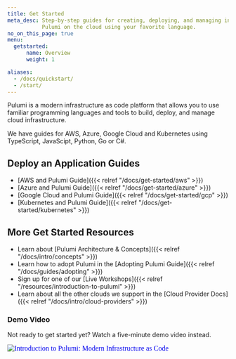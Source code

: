 ```yaml
---
title: Get Started
meta_desc: Step-by-step guides for creating, deploying, and managing infrastructure with
           Pulumi on the cloud using your favorite language.
no_on_this_page: true
menu:
  getstarted:
      name: Overview
      weight: 1

aliases:
  - /docs/quickstart/
  - /start/
---
```


Pulumi is a modern infrastructure as code platform that allows you to use familiar programming languages and tools to build, deploy, and manage cloud infrastructure.

We have guides for AWS, Azure, Google Cloud and Kubernetes using TypeScript, JavaScipt, Python, Go or C#.

## Deploy an Application Guides

- [AWS and Pulumi Guide]({{< relref "/docs/get-started/aws" >}})
- [Azure and Pulumi Guide]({{< relref "/docs/get-started/azure" >}})
- [Google Cloud and Pulumi Guide]({{< relref "/docs/get-started/gcp" >}})
- [Kubernetes and Pulumi Guide]({{< relref "/docs/get-started/kubernetes" >}})

## More Get Started Resources

- Learn about [Pulumi Architecture & Concepts]({{< relref "/docs/intro/concepts" >}})
- Learn how to adopt Pulumi in the [Adopting Pulumi Guide]({{< relref "/docs/guides/adopting" >}})
- Sign up for one of our [Live Workshops]({{< relref "/resources/introduction-to-pulumi" >}})
- Learn about all the other clouds we support in the [Cloud Provider Docs]({{< relref "/docs/intro/cloud-providers" >}})

### Demo Video
Not ready to get started yet? Watch a five-minute demo video instead.

<div class="rounded-md shadow border border-gray-300 w-3/4" style="position: relative; padding-bottom: 40.25%; height: 0; overflow: hidden;">
    <iframe
        src="//www.youtube.com/embed/6f8KF6UGN7g?rel=0"
        style="position: absolute; top: 0; left: 0; width: 100%; height: 100%; border:0;"
        allowfullscreen=""
        title="Introduction to Pulumi: Modern Infrastructure as Code"
        srcdoc="<style>*{padding:0;margin:0;overflow:hidden}html,body{height:100%}img{position:absolute;width:100%;top:0;bottom:0;margin:auto}</style><a href=https://www.youtube.com/embed/6f8KF6UGN7g?autoplay=1><img src='/images/home/youtube-preview.svg' alt='Introduction to Pulumi: Modern Infrastructure as Code'></a>">
    </iframe>
</div>

